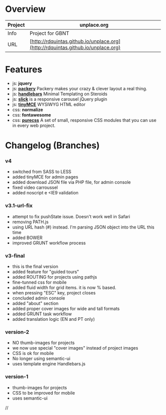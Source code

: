 # Overview

Project | unplace.org
--- | ---
Info | Project for GBNT
URL | [http://rdquintas.github.io/unplace.org](http://rdquintas.github.io/unplace.org)


# Features
- js: **jquery**
- js: [**packery**](http://packery.metafizzy.co/) Packery makes your crazy & clever layout a real thing.
- js: [**handlebars**](http://handlebarsjs.com/) Minimal Templating on Steroids
- js: [**slick**](http://kenwheeler.github.io/slick/) is a responsive carousel jQuery plugin
- js: [**tinyMCE**](http://www.tinymce.com//) WYSIWYG HTML editor
- css: **normalize**
- css: **fontawesome**
- css: [**purecss**](http://purecss.io/) A set of small, responsive CSS modules that you can use in every web project.

        
# Changelog (Branches)
### v4
- switched from SASS to LESS
- added tinyMCE for admin pages
- added download JSON file via PHP file, for admin console
- fixed video carroussel 
- added noscript e <IE9 validation

### v3.1-url-fix
- attempt to fix pushState issue. Doesn't work well in Safari
- removing PATH.js
- using URL hash (#) instead. I'm parsing JSON object into the URL this time
- added BOWER
- improved GRUNT workflow process

### v3-final
- this is the final version
- added feature for "guided tours"
- added ROUTING for projects using pathjs
- fine-tunned css for mobile
- added fluid width for grid items. it is now % based.
- when pressing "ESC" key, project closes
- concluded admin console
- added "about" section
- added proper cover images for wide and tall formats
- added GRUNT task workflow
- added translation logic (EN and PT only)

### version-2
- NO thumb-images for projects
- we now use special "cover images" instead of project images
- CSS is ok for mobile
- No longer using semantic-ui
- uses template engine Handlebars.js

### version-1
- thumb-images for projects
- CSS to be improved for mobile
- uses semantic-ui


//

